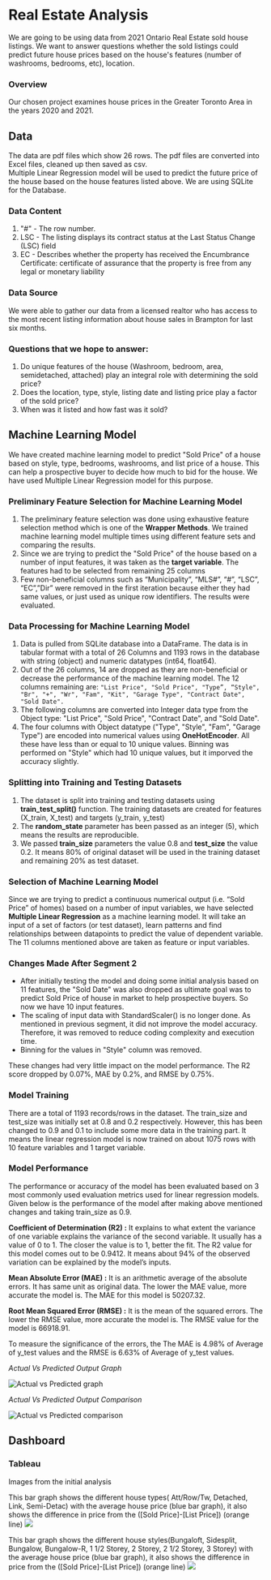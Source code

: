 # Real Estate Analysis

We are going to be using data from 2021 Ontario Real Estate sold house listings.  We want to answer questions whether the sold listings could predict future house prices based on the house's features (number of washrooms, bedrooms, etc), location.  

 
### Overview
Our chosen project examines house prices in the Greater Toronto Area in the years 2020 and 2021.

 
## Data
The data are pdf files which show 26 rows.
The pdf files are converted into Excel files, cleaned up then saved as csv.  
Multiple Linear Regression model will be used to predict the future price of the house based on the house features listed above.
We are using SQLite for the Database.  

### Data Content 
1. "#" - The row number. 
2. LSC - The listing displays its contract status at the Last Status Change (LSC) field
3. EC - Describes whether the property has received the Encumbrance Certificate: certificate of assurance that the property is free from any legal or monetary liability
 
### Data Source
We were able to gather our data from a licensed realtor who has access to the most recent listing information about house sales in Brampton for last six months.  
### Questions that we hope to answer: 
1. Do unique features of the house (Washroom, bedroom, area, semidetached, attached) play an integral role with determining the sold price?<br/>
2. Does the location, type, style, listing date and listing price play a factor of the sold price?<br/>
3. When was it listed and how fast was it sold?<br/> 
 
## Machine Learning Model

We have created machine learning model to predict "Sold Price" of a house based on style, type, bedrooms, washrooms, and list price of a house. This can help a prospective buyer to decide how much to bid for the house. We have used Multiple Linear Regression model for this purpose. 

### Preliminary Feature Selection for Machine Learning Model

1. The preliminary feature selection was done using exhaustive feature selection method which is one of the **Wrapper Methods**. We trained machine learning model multiple times using different feature sets and comparing the results.
2. Since we are trying to predict the "Sold Price" of the house based on a number of input features, it was taken as the **target variable**. The features had to be selected from remaining 25 columns
3. Few non-beneficial columns such as “Municipality”, “MLS#”, “#”, “LSC”, “EC”,”Dir” were removed in the first iteration because either they had same values, or just used as unique row identifiers. The results were evaluated.
 

### Data Processing for Machine Learning Model
1.	Data is pulled from SQLite database into a DataFrame. The data is in tabular format with a total of 26 Columns and 1193 rows in the database with string (object) and numeric datatypes (int64, float64). 
2.	Out of the 26 columns, 14 are dropped as they are non-beneficial or decrease the performance of the machine learning model. The 12 columns remaining are: 
`"List Price", "Sold Price", "Type”, “Style", "Br", "+", "Wr", "Fam", "Kit", "Garage Type", "Contract Date", "Sold Date".`
3.	The following columns are converted into Integer data type from the Object type: "List Price", "Sold Price", "Contract Date", and "Sold Date".
4.	The four columns with Object datatype ("Type", "Style", "Fam", "Garage Type") are encoded into numerical values using **OneHotEncoder**. All these have less than or equal to 10 unique values. Binning was performed on "Style" which had 10 unique values, but it imporved the accuracy slightly.

### Splitting into Training and Testing Datasets

1.	The dataset is split into training and testing datasets using **train_test_split()** function. The training datasets are created for features (X_train, X_test) and targets (y_train, y_test)	
2.	The **random_state** parameter has been passed as an integer (5), which means the results are reproducible.  
3.	We passed **train_size** parameters the value 0.8 and **test_size** the value 0.2. It means 80% of original dataset will be used in the training dataset and remaining 20% as test dataset.

### Selection of Machine Learning Model

Since we are trying to predict a continuous numerical output (i.e. “Sold Price” of homes) based on a number of input variables, we have selected **Multiple Linear Regression** as a machine learning model.  It will take an input of a set of factors (or test dataset), learn patterns and find relationships between datapoints to predict the value of dependent variable.  The 11 columns mentioned above are taken as feature or input variables.
 
### Changes Made After Segment 2

* After initially testing the model and doing some initial analysis based on 11 features, the "Sold Date" was also dropped as ultimate goal was to predict Sold Price of house in market to help prospective buyers. So now we have 10 input features. 
* The scaling of input data with StandardScaler() is no longer done. As mentioned in previous segment, it did not improve the model accuracy. Therefore, it was removed to reduce coding complexity and execution time.
* Binning for the values in "Style" column was removed.

These changes had very little impact on the model performance. The R2 score dropped by 0.07%, MAE by 0.2%, and RMSE by 0.75%.  

### Model Training

There are a total of 1193 records/rows in the dataset. The train_size and test_size was initially set at 0.8 and 0.2 respectively. However, this has been changed to 0.9 and 0.1 to include some more data in the training part. It means the linear regression model is now trained on about 1075 rows with 10 feature variables and 1 target variable. 


### Model Performance

The performance or accuracy of the model has been evaluated based on 3 most commonly used evaluation metrics used for linear regression models. Given below is the performance of the model after making above mentioned changes and taking train_size as 0.9.

**Coefficient of Determination (R2) :** It explains to what extent the variance of one variable explains the variance of the second variable. It usually has a value of 0 to 1. The closer the value is to 1, better the fit. The R2 value for this model comes out to be 0.9412. It means about 94% of the observed variation can be explained by the model’s inputs.

**Mean Absolute Error (MAE) :** It is an arithmetic average of the absolute errors. It has same unit as original data. The lower the MAE value, more accurate the model is. The MAE for this model is 50207.32. 

**Root Mean Squared Error (RMSE) :** It is the mean of the squared errors. The lower the RMSE value, more accurate the model is. The RMSE value for the model is 66918.91. 

To measure the significance of the errors, the The MAE is 4.98% of Average of y_test values and the RMSE is 6.63% of Average of y_test values.

*Actual Vs Predicted Output Graph*

![Actual vs Predicted graph](./Images/graph.png)

*Actual Vs Predicted Output Comparison*

![Actual vs Predicted comparison](./Images/output_comparison.PNG)

 


## Dashboard
 
### Tableau 
Images from the initial analysis

This bar graph shows the different house types( Att/Row/Tw, Detached, Link, Semi-Detac) with the average house price (blue bar graph), it also shows the difference in price from the  ([Sold Price]-[List Price]) (orange line)
![](Images/PriceDiffType.PNG) 


This bar graph shows the different house styles(Bungaloft, Sidesplit, Bungalow, Bungalow-R, 1 1/2 Storey, 2 Storey, 2 1/2 Storey, 3 Storey) with the average house price (blue bar graph), it also shows the difference in price from the  ([Sold Price]-[List Price]) (orange line)
![](Images/PriceDiffStyle.PNG)



 
